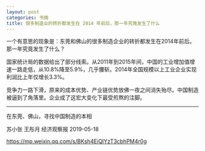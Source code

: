 ```yaml
---
layout: post
categories: 书摘
title: 很多制造业的转折都发生在 2014 年前后，那一年究竟发生了什么
---
```


一个有意思的现象是：东莞和佛山的很多制造企业的转折都发生在2014年前后。那一年究竟发生了什么？

国家统计局的数据给出了部分线索。从2011年到2015年间，中国的工业增加值增速一路走低，从10.8%降至5.9%，几乎腰斩。2014年全国规模以上工业企业实现利润比上年仅增长3.3%。

竞争力一路下滑，原来的成本优势、产业链优势放佛一夜之间消失殆尽。中国制造被逼到了角落里。企业成了这宏大变化下最受煎熬的注脚。

---

在东莞、佛山，寻找中国制造的本相

苏小张 王彤月  经济观察报  2019-05-18

https://mp.weixin.qq.com/s/BKsh4EiQIYzT3cbhPM4r0g